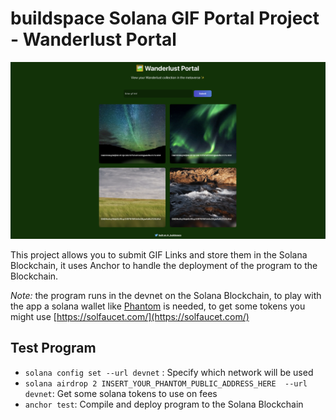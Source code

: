# buildspace Solana GIF Portal Project - Wanderlust Portal

![Screenshot](images/screenshot.png)

This project allows you to submit GIF Links and store them in the Solana Blockchain, it uses Anchor to handle the deployment of the program to the Blockchain.

*Note:* the program runs in the devnet on the Solana Blockchain, to play with the app a solana wallet like [Phantom](https://phantom.app/) is needed, to get some tokens you might use [https://solfaucet.com/](https://solfaucet.com/)

## Test Program

- `solana config set --url devnet` : Specify which network will be used
- `solana airdrop 2 INSERT_YOUR_PHANTOM_PUBLIC_ADDRESS_HERE  --url devnet`: Get some solana tokens to use on fees
- `anchor test`: Compile and deploy program to the Solana Blockchain

